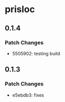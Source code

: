 # prisloc

## 0.1.4

### Patch Changes

- 5505902: testing build

## 0.1.3

### Patch Changes

- e5ebdb3: fixes
